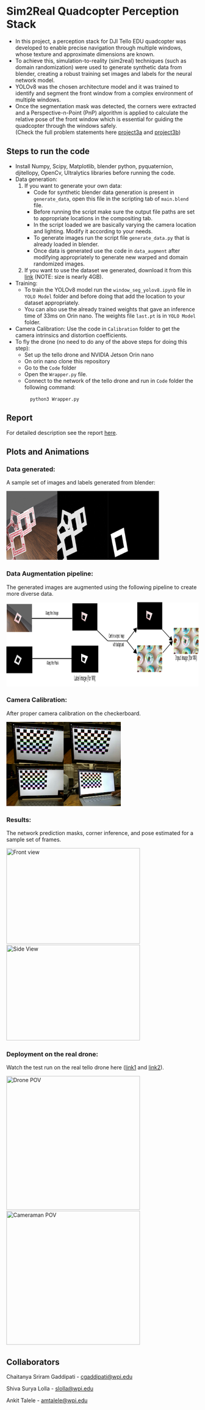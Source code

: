 # Sim2Real Quadcopter Perception Stack
- In this project, a perception stack for DJI Tello EDU quadcopter was developed to enable precise navigation through multiple windows, whose texture and approximate dimensions are known.
- To achieve this, simulation-to-reality (sim2real) techniques (such as domain randomization) were used to generate synthetic data from blender, creating a robust training set images and labels for the neural network model.
- YOLOv8 was the chosen architecture model and it was trained to identify and segment the front window from a complex environment of multiple windows.
- Once the segmentation mask was detected, the corners were extracted and a Perspective-n-Point (PnP) algorithm is applied to calculate the relative pose of the front window which is essential for guiding the quadcopter through the windows safely.\
(Check the full problem statements here [project3a](https://rbe549.github.io/rbe595/fall2023/proj/p3a/) and [project3b](https://rbe549.github.io/rbe595/fall2023/proj/p3b/))
## Steps to run the code
- Install Numpy, Scipy, Matplotlib, blender python, pyquaternion, djitellopy, OpenCv, Ultralytics libraries before running the code.
- Data generation:
  1. If you want to generate your own data:
     - Code for synthetic blender data generation is present in `generate_data`, open this file in the scripting tab of `main.blend` file.
     - Before running the script make sure the output file paths are set to appropriate locations in the compositing tab.
     - In the script loaded we are basically varying the camera location and lighting. Modify it according to your needs.
     - To generate images run the script file `generate_data.py` that is already loaded in blender.
     - Once data is generated use the code in `data_augment` after modifying appropriately to generate new warped and domain randomized images.
  2. If you want to use the dataset we generated, download it from this [link](https://drive.google.com/file/d/1vpTFZ2e7NAu6Ufwol3CPBNRqSzk6DJaQ/view?usp=sharing) (NOTE: size is nearly 4GB).
-  Training:
    - To train the YOLOv8 model run the `window_seg_yolov8.ipynb` file in `YOLO Model` folder and before doing that add the location to your dataset appropriately.
    - You can also use the already trained weights that gave an inference time of 33ms on Orin nano. The weights file `last.pt` is in `YOLO Model` folder. 
- Camera Calibration: Use the code in `Calibration` folder to get the camera intrinsics and distortion coefficients.
- To fly the drone (no need to do any of the above steps for doing this step):
	- Set up the tello drone and NVIDIA Jetson Orin nano
   	- On orin nano clone this repository
   	- Go to the `Code` folder
   	- Open the `Wrapper.py` file.
   	- Connect to the network of the tello drone and run in `Code` folder the following command:
   	  ```
	    python3 Wrapper.py
	    ```

## Report
For detailed description see the report [here](Report.pdf).
## Plots and Animations
### Data generated:
A sample set of images and labels generated from blender:
<p float="middle">
<img src="media/synthdata.png" width="400" height="180" />
</p>

### Data Augmentation pipeline:
The generated images are augmented using the following pipeline to create more diverse data.
<p float="middle">
<img src="media/data_augment.png" width="590" height="220" />
</p>

### Camera Calibration:
After proper camera calibration on the checkerboard.
<p float="middle">
<img src="media/calib.png" width="300" height="220"/>
</p>

### Results:
The network prediction masks, corner inference, and pose estimated for a sample set of frames.
<p float="middle">
	<img src="media/corners.png" width="350" height="250" title="Front view"/> 
	<img src="media/pnp.png" width="350" height="250" title="Side View"/>
</p>

### Deployment on the real drone:
Watch the test run on the real tello drone here ([link1](https://youtu.be/WQvOlGGIvAI) and [link2](https://youtu.be/lSRwmYc5FLc)).
<p float="middle">
	<img src="media/VideoVisualization.gif" width="350" height="350" title="Drone POV"/> 
	<img src="media/VideoRun.gif" width="350" height="350" title="Cameraman POV"/>
</p>


## Collaborators
Chaitanya Sriram Gaddipati - cgaddipati@wpi.edu

Shiva Surya Lolla - slolla@wpi.edu

Ankit Talele - amtalele@wpi.edu
